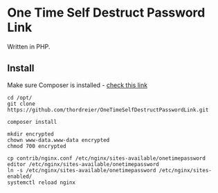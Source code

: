 # One Time Self Destruct Password Link

Written in PHP.

## Install

Make sure Composer is installed - [check this link](https://getcomposer.org/download/)

```
cd /opt/
git clone https://github.com/thordreier/OneTimeSelfDestructPasswordLink.git

composer install

mkdir encrypted
chown www-data.www-data encrypted
chmod 700 encrypted

cp contrib/nginx.conf /etc/nginx/sites-available/onetimepassword
editor /etc/nginx/sites-available/onetimepassword
ln -s /etc/nginx/sites-available/onetimepassword /etc/nginx/sites-enabled/
systemctl reload nginx
```
